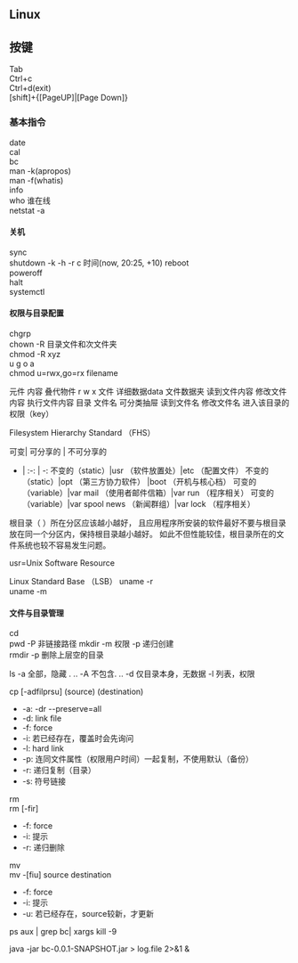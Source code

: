 ## Linux

## 按键
Tab  
Ctrl+c  
Ctrl+d(exit)  
[shift]+{[PageUP]|[Page Down]}  

### 基本指令
date  
cal  
bc  
man -k(apropos)  
man -f(whatis)  
info  
who 谁在线  
netstat -a
#### 关机  
sync  
shutdown  -k -h -r c 时间(now, 20:25, +10)
reboot  
poweroff  
halt  
systemctl  

#### 权限与目录配置
chgrp  
chown -R 目录文件和次文件夹  
chmod -R xyz  
u g o a  
chmod u=rwx,go=rx filename  


元件       内容           叠代物件         r             w            x
文件    详细数据data     文件数据夹    读到文件内容   修改文件内容    执行文件内容
目录    文件名           可分类抽屉    读到文件名     修改文件名      进入该目录的权限（key）

Filesystem Hierarchy Standard （FHS） 


可变| 可分享的 | 不可分享的 
- | :-: | -: 
不变的（static）|usr （软件放置处）|etc （配置文件）
不变的（static）|opt （第三方协力软件） |boot （开机与核心档） 
可变的（variable）|var mail （使用者邮件信箱）|var run （程序相关） 
可变的（variable）|var spool news （新闻群组）|var lock （程序相关）



根目录（ ）所在分区应该越小越好， 且应用程序所安装的软件最好不要与根目录放在同一个分区内，保持根目录越小越好。 如此不但性能较佳，根目录所在的文件系统也较不容易发生问题。  


usr=Unix Software Resource 

Linux Standard Base （LSB） 
uname -r  
uname -m  

#### 文件与目录管理

cd  
pwd -P 非链接路径
mkdir -m 权限 -p 递归创建  
rmdir -p 删除上层空的目录  

ls  -a 全部，隐藏 . ..
	-A 不包含. ..
 	-d 仅目录本身，无数据
 	-l 列表，权限
 	
cp  [-adfilprsu]  (source)  (destination)  
* -a: -dr --preserve=all  
* -d: link file  
* -f: force  
* -i: 若已经存在，覆盖时会先询问  
* -l: hard link  
* -p: 连同文件属性（权限用户时间）一起复制，不使用默认（备份） 
* -r: 递归复制（目录） 
* -s: 符号链接  


rm  
rm [-fir]  
* -f: force   
* -i: 提示  
* -r: 递归删除  

mv  
mv -[fiu] source destination
* -f: force   
* -i: 提示  
* -u: 若已经存在，source较新，才更新



ps aux | grep bc| xargs kill -9


java -jar bc-0.0.1-SNAPSHOT.jar > log.file 2>&1 &

